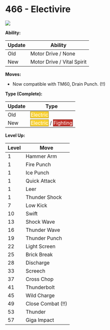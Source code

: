 # 466 - Electivire
![][466]

**Ability:**

Update | Ability
---    | ---
Old    | Motor Drive / None
New    | Motor Drive / Vital Spirit

**Moves:**

 - Now compatible with TM60, Drain Punch. (!!)

**Type (Complete):**

Update | Type
---    | ---
Old    | <span style="color:white; background:#F8D030; border: 1px solid #A1871F">Electric</span>
New    | <span style="color:white; background:#F8D030; border: 1px solid #A1871F">Electric</span> / <span style="color:white; background:#C03028; border: 1px solid #7D1F1A">Fighting</span>

**Level Up:**

Level | Move
---   | ---
  1   | Hammer Arm
  1   | Fire Punch
  1   | Ice Punch
  1   | Quick Attack
  1   | Leer
  1   | Thunder Shock
  7   | Low Kick
 10   | Swift
 13   | Shock Wave
 16   | Thunder Wave
 19   | Thunder Punch
 22   | Light Screen
 25   | Brick Break
 28   | Discharge
 33   | Screech
 37   | Cross Chop
 41   | Thunderbolt
 45   | Wild Charge
 49   | Close Combat (!!)
 53   | Thunder
 57   | Giga Impact



[466]: /img/pokemon/466.png

